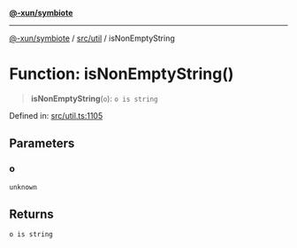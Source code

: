 [**@-xun/symbiote**](../../../README.md)

***

[@-xun/symbiote](../../../README.md) / [src/util](../README.md) / isNonEmptyString

# Function: isNonEmptyString()

> **isNonEmptyString**(`o`): `o is string`

Defined in: [src/util.ts:1105](https://github.com/Xunnamius/symbiote/blob/71ec833685b57a820bf8f2491ca78156a6893662/src/util.ts#L1105)

## Parameters

### o

`unknown`

## Returns

`o is string`
